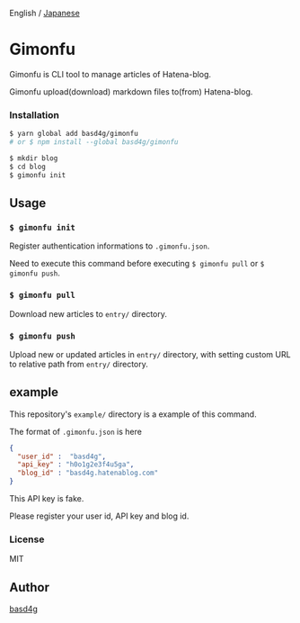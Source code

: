 English / [Japanese](README_ja.md)

# Gimonfu

Gimonfu is CLI tool to manage articles of Hatena-blog.

Gimonfu upload(download) markdown files to(from) Hatena-blog.

### Installation

```sh
$ yarn global add basd4g/gimonfu
# or $ npm install --global basd4g/gimonfu

$ mkdir blog
$ cd blog
$ gimonfu init
```

## Usage

### `$ gimonfu init`

Register authentication informations to `.gimonfu.json`.

Need to execute this command before executing `$ gimonfu pull` or `$ gimonfu push`.

### `$ gimonfu pull`

Download new articles to `entry/` directory.

### `$ gimonfu push`

Upload new or updated articles in `entry/` directory, with setting custom URL to relative path from `entry/` directory.

## example

This repository's `example/` directory is a example of this command.

The format of `.gimonfu.json` is here

```.gimonfu.json
{
  "user_id" :  "basd4g",
  "api_key" : "h0o1g2e3f4u5ga",
  "blog_id" : "basd4g.hatenablog.com"
}
```

This API key is fake.

Please register your user id, API key and blog id.

### License

MIT

## Author

[basd4g](https://github.com/basd4g)

